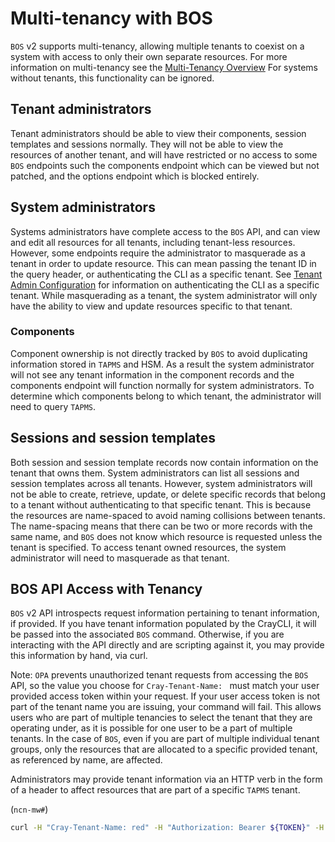 # Multi-tenancy with BOS

`BOS` v2 supports multi-tenancy, allowing multiple tenants to coexist on a system with access to only their own separate
resources. For more information on multi-tenancy see the [Multi-Tenancy Overview](../multi-tenancy/Overview.md) For
systems without tenants, this functionality can be ignored.

## Tenant administrators

Tenant administrators should be able to view their components, session templates and sessions normally. They will not be able to
view the resources of another tenant, and will have restricted or no access to some `BOS` endpoints such the components
endpoint which can be viewed but not patched, and the options endpoint which is blocked entirely.

## System administrators

Systems administrators have complete access to the `BOS` API, and can view and edit all resources for all tenants, including
tenant-less resources. However, some endpoints require the administrator to masquerade as a tenant in order to update resource.
This can mean passing the tenant ID in the query header, or authenticating the CLI as a specific tenant.
See [Tenant Admin Configuration](../multi-tenancy/TenantAdminConfig.md) for information on authenticating the CLI as a
specific tenant. While masquerading as a tenant, the system administrator will only have the ability to view and update
resources specific to that tenant.

### Components

Component ownership is not directly tracked by `BOS` to avoid duplicating information stored in `TAPMS` and HSM. As a result
the system administrator will not see any tenant information in the component records and the components endpoint will function
normally for system administrators. To determine which components belong to which tenant, the administrator will need to query `TAPMS`.

## Sessions and session templates

Both session and session template records now contain information on the tenant that owns them. System administrators can list
all sessions and session templates across all tenants. However, system administrators will not be able to create, retrieve,
update, or delete specific records that belong to a tenant without authenticating to that specific tenant. This is
because the resources are name-spaced to avoid naming collisions between tenants. The name-spacing means that there can
be two or more records with the same name, and `BOS` does not know which resource is requested unless the tenant is
specified. To access tenant owned resources, the system administrator will need to masquerade as that tenant.

## BOS API Access with Tenancy

`BOS` v2 API introspects request information pertaining to tenant information, if provided. If you have tenant information
populated by the CrayCLI, it will be passed into the associated `BOS` command. Otherwise, if you are interacting with the
API directly and are scripting against it, you may provide this information by hand, via curl.

Note: `OPA` prevents unauthorized tenant requests from accessing the `BOS` API, so the value you choose for 
`Cray-Tenant-Name: ` must match your user provided access token within your request. If your user access token is not
part of the tenant name you are issuing, your command will fail. This allows users who are part of multiple tenancies to
select the tenant that they are operating under, as it is possible for one user to be a part of multiple tenants. In the
case of `BOS`, even if you are part of multiple individual tenant groups, only the resources that are allocated to a
specific provided tenant, as referenced by name, are affected.

Administrators may provide tenant information via an HTTP verb in the form of a header to affect resources
that are part of a specific `TAPMS` tenant.

(`ncn-mw#`) 

```bash
curl -H "Cray-Tenant-Name: red" -H "Authorization: Bearer ${TOKEN}" -H 'Content-Type: application/json' https://api-gw-service-nmn.local/apis/bos/v2/components/
```


